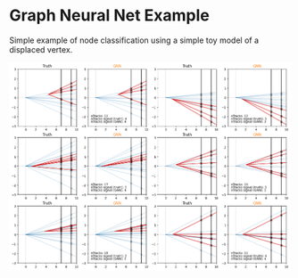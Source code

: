 # Graph Neural Net Example

Simple example of node classification using a simple toy model of a displaced vertex.

![plot](example.png)
